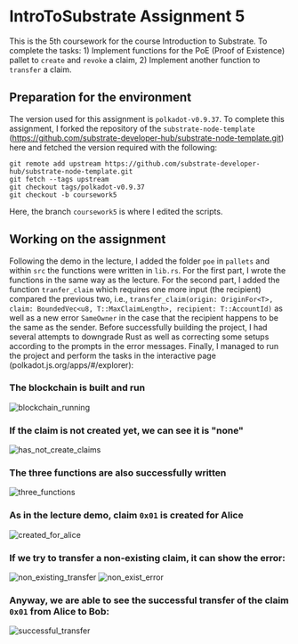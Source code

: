 # IntroToSubstrate Assignment 5
This is the 5th coursework for the course Introduction to Substrate. To complete the tasks: 1) Implement functions for the PoE (Proof of Existence) pallet to `create` and `revoke` a claim, 2) Implement another function to `transfer` a claim. 
## Preparation for the environment
The version used for this assignment is `polkadot-v0.9.37`. To complete this assignment, I forked the repository of the `substrate-node-template` (https://github.com/substrate-developer-hub/substrate-node-template.git) here and fetched the version required with the following:
```
git remote add upstream https://github.com/substrate-developer-hub/substrate-node-template.git
git fetch --tags upstream
git checkout tags/polkadot-v0.9.37
git checkout -b coursework5
```
Here, the branch `coursework5` is where I edited the scripts.
## Working on the assignment
Following the demo in the lecture, I added the folder `poe` in `pallets` and within `src` the functions were written in `lib.rs`. For the first part, I wrote the functions in the same way as the lecture. For the second part, I added the function `tranfer_claim` which requires one more input (the recipient) compared the previous two, i.e., `transfer_claim(origin: OriginFor<T>, claim: BoundedVec<u8, T::MaxClaimLength>, recipient: T::AccountId)` as well as a new error `SameOwner` in the case that the recipient happens to be the same as the sender.
Before successfully building the project, I had several attempts to downgrade Rust as well as correcting some setups according to the prompts in the error messages. Finally, I managed to run the project and perform the tasks in the interactive page (polkadot.js.org/apps/#/explorer):
### The blockchain is built and run
![blockchain_running](https://github.com/YADengUU/YADengUU-Substrate_A5/assets/131147818/03117140-98ad-455c-865b-0c2d5b67c98a)
### If the claim is not created yet, we can see it is "none"
![has_not_create_claims](https://github.com/YADengUU/YADengUU-Substrate_A5/assets/131147818/f9f9756a-03fa-41cb-89c7-d3c1e061a463)
### The three functions are also successfully written
![three_functions](https://github.com/YADengUU/YADengUU-Substrate_A5/assets/131147818/9575e808-1d2e-44b6-8c52-714c7885ea89)
### As in the lecture demo, claim `0x01` is created for Alice
![created_for_alice](https://github.com/YADengUU/YADengUU-Substrate_A5/assets/131147818/462ceb31-dd23-4362-864c-ca1b7c3d611a)
### If we try to transfer a non-existing claim, it can show the error:
![non_existing_transfer](https://github.com/YADengUU/YADengUU-Substrate_A5/assets/131147818/9a5b5466-3f6f-4d48-97b3-f4c7d0f62a83)
![non_exist_error](https://github.com/YADengUU/YADengUU-Substrate_A5/assets/131147818/c3427fce-e16a-4d00-9550-fd005c0d96ac)
### Anyway, we are able to see the successful transfer of the claim `0x01` from Alice to Bob:
![successful_transfer](https://github.com/YADengUU/YADengUU-Substrate_A5/assets/131147818/5b4f7a61-2355-49fb-b78f-0be70286ac27)
